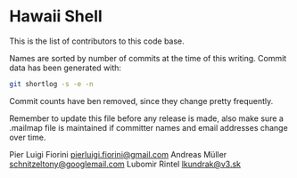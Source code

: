Hawaii Shell
============

This is the list of contributors to this code base.

Names are sorted by number of commits at the time of this writing.
Commit data has been generated with:

```sh
git shortlog -s -e -n
```

Commit counts have ben removed, since they change pretty frequently.

Remember to update this file before any release is made, also make sure
a .mailmap file is maintained if committer names and email addresses
change over time.

Pier Luigi Fiorini <pierluigi.fiorini@gmail.com>
Andreas Müller <schnitzeltony@googlemail.com>
Lubomir Rintel <lkundrak@v3.sk>
